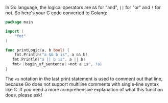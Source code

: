 In Go language, the logical operators are `&&` for "and", `||` for "or" and `!` for not. So here's your C code converted to Golang:

```go
package main

import (
	"fmt"
)

func printLogic(a, b bool) {
	fmt.Println("a && b is", a && b)
   fmt.Println("a || b is", a || b)
   fmt<｜begin▁of▁sentence｜>not a is", !a)
}
```

The `<s` notation in the last print statement is used to comment out that line, because Go does not support multiline comments with single-line syntax like C. If you need a more comprehensive explanation of what this function does, please ask!

